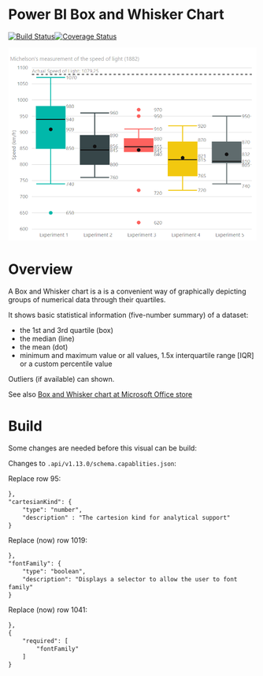 # Power BI Box and Whisker Chart

[![Build Status](https://travis-ci.org/liprec/powerbi-boxWhiskerChart.svg?branch=master)](https://travis-ci.org/liprec/powerbi-boxWhiskerChart)[![Coverage Status](https://coveralls.io/repos/github/liprec/powerbi-boxWhiskerChart/badge.svg?branch=master)](https://coveralls.io/github/liprec/powerbi-boxWhiskerChart?branch=master)

![](assets/BoxWhiskerChart.png)

# Overview
A Box and Whisker chart is a is a convenient way of graphically depicting groups of numerical data through their quartiles.

It shows basic statistical information (five-number summary) of a dataset:
- the 1st and 3rd quartile (box)
- the median (line)
- the mean (dot)
- minimum and maximum value or all values, 1.5x interquartile range [IQR] or a custom percentile value

Outliers (if available) can shown.

See also [Box and Whisker chart at Microsoft Office store](https://store.office.com/en-us/app.aspx?assetid=WA104380831)

# Build
Some changes are needed before this visual can be build:

Changes to `.api/v1.13.0/schema.capablities.json`:

Replace row 95:
```
},
"cartesianKind": {
    "type": "number",
    "description" : "The cartesion kind for analytical support"
}
```
Replace (now) row 1019:
```
},
"fontFamily": {
    "type": "boolean",
    "description": "Displays a selector to allow the user to font family"
}
```

Replace (now) row 1041:
```
},
{
    "required": [
        "fontFamily"
    ]
}
```